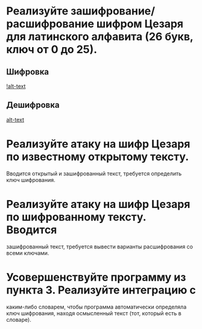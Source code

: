 # Реализуйте зашифрование/расшифрование шифром Цезаря для латинского алфавита (26 букв, ключ от 0 до 25).
## Шифровка
[!alt-text](https://github.com/ZeLebo/management-theory/blob/master/caesar/attach/encrypt.gif)
## Дешифровка
[alt-text](caesar/attach/encrypt.gif)
# Реализуйте атаку на шифр Цезаря по известному открытому тексту.
Вводится открытый и зашифрованный текст, требуется определить
ключ шифрования.
# Реализуйте атаку на шифр Цезаря по шифрованному тексту. Вводится
зашифрованный текст, требуется вывести варианты расшифрования со
всеми ключами.
# Усовершенствуйте программу из пункта 3. Реализуйте интеграцию с
каким-либо словарем, чтобы программа автоматически определяла
ключ шифрования, находя осмысленный текст (тот, который есть в
словаре).
